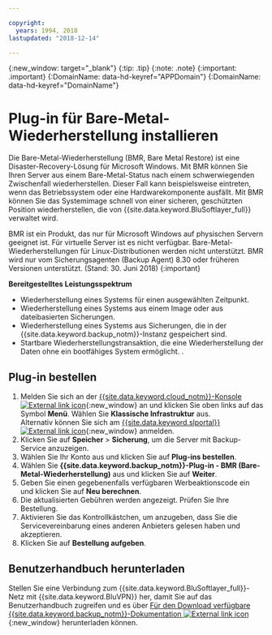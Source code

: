 ```yaml
---

copyright:
  years: 1994, 2018
lastupdated: "2018-12-14"

---
```

{:new_window: target="_blank"}
{:tip: .tip}
{:note: .note}
{:important: .important}
{:DomainName: data-hd-keyref="APPDomain"}
{:DomainName: data-hd-keyref="DomainName"}

# Plug-in für Bare-Metal-Wiederherstellung installieren

Die Bare-Metal-Wiederherstellung (BMR, Bare Metal Restore) ist eine Disaster-Recovery-Lösung für Microsoft Windows. Mit BMR können Sie Ihren Server aus einem Bare-Metal-Status nach einem schwerwiegenden Zwischenfall wiederherstellen. Dieser Fall kann beispielsweise eintreten, wenn das Betriebssystem oder eine Hardwarekomponente ausfällt. Mit BMR können Sie das Systemimage schnell von einer sicheren, geschützten Position wiederherstellen, die von {{site.data.keyword.BluSoftlayer_full}} verwaltet wird.

BMR ist ein Produkt, das nur für Microsoft Windows auf physischen Servern geeignet ist. Für virtuelle Server ist es nicht verfügbar. Bare-Metal-Wiederherstellungen für Linux-Distributionen werden nicht unterstützt. BMR wird nur vom Sicherungsagenten (Backup Agent) 8.30 oder früheren Versionen unterstützt. (Stand: 30. Juni 2018)
{:important}

**Bereitgestelltes Leistungsspektrum**

- Wiederherstellung eines Systems für einen ausgewählten Zeitpunkt.
- Wiederherstellung eines Systems aus einem Image oder aus dateibasierten Sicherungen.
- Wiederherstellung eines Systems aus Sicherungen, die in der {{site.data.keyword.backup_notm}}-Instanz gespeichert sind.
- Startbare Wiederherstellungstransaktion, die eine Wiederherstellung der Daten ohne ein bootfähiges System ermöglicht.
.
## Plug-in bestellen

1. Melden Sie sich an der [{{site.data.keyword.cloud_notm}}-Konsole ![External link icon](../../icons/launch-glyph.svg "External link icon")](https://{DomainName}){:new_window} an und klicken Sie oben links auf das Symbol **Menü**. Wählen Sie **Klassische Infrastruktur** aus. <br/>
   Alternativ können Sie sich am [{{site.data.keyword.slportal}} ![External link icon](../../icons/launch-glyph.svg "External link icon")](https://control.softlayer.com/){:new_window} anmelden.
2. Klicken Sie auf **Speicher** > **Sicherung**, um die Server mit Backup-Service anzuzeigen.
3. Wählen Sie Ihr Konto aus und klicken Sie auf **Plug-ins bestellen**.
4. Wählen Sie **{{site.data.keyword.backup_notm}}-Plug-in - BMR (Bare-Metal-Wiederherstellung)** aus und klicken Sie auf **Weiter**.
5. Geben Sie einen gegebenenfalls verfügbaren Werbeaktionscode ein und klicken Sie auf **Neu berechnen**.
6. Die aktualisierten Gebühren werden angezeigt. Prüfen Sie Ihre Bestellung.
7. Aktivieren Sie das Kontrollkästchen, um anzugeben, dass Sie die Servicevereinbarung eines anderen Anbieters gelesen haben und akzeptieren.
8. Klicken Sie auf **Bestellung aufgeben**.

## Benutzerhandbuch herunterladen

Stellen Sie eine Verbindung zum {{site.data.keyword.BluSoftlayer_full}}-Netz mit {{site.data.keyword.BluVPN}} her, damit Sie auf das Benutzerhandbuch zugreifen und es über [Für den Download verfügbare {{site.data.keyword.backup_notm}}-Dokumentation ![External link icon](../../icons/launch-glyph.svg "External link icon")](http://downloads.service.softlayer.com/evault/Documentation/){:new_window} herunterladen können. 
